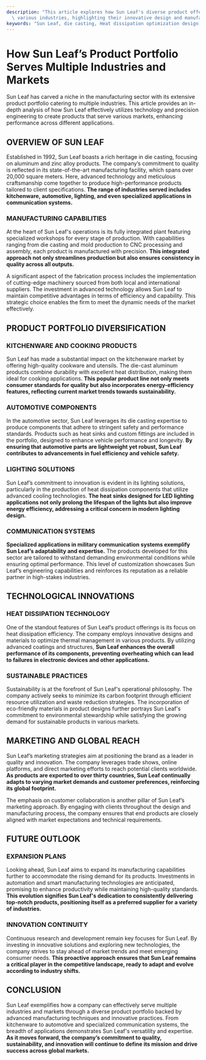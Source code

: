 ```yaml
---
description: "This article explores how Sun Leaf's diverse product offerings meet the demands of\
  \ various industries, highlighting their innovative design and manufacturing processes."
keywords: "Sun Leaf, die casting, Heat dissipation optimization design, Heat dissipation system"
---
```

# How Sun Leaf’s Product Portfolio Serves Multiple Industries and Markets

Sun Leaf has carved a niche in the manufacturing sector with its extensive product portfolio catering to multiple industries. This article provides an in-depth analysis of how Sun Leaf effectively utilizes technology and precision engineering to create products that serve various markets, enhancing performance across different applications.

## OVERVIEW OF SUN LEAF

Established in 1992, Sun Leaf boasts a rich heritage in die casting, focusing on aluminum and zinc alloy products. The company’s commitment to quality is reflected in its state-of-the-art manufacturing facility, which spans over 20,000 square meters. Here, advanced technology and meticulous craftsmanship come together to produce high-performance products tailored to client specifications. **The range of industries served includes kitchenware, automotive, lighting, and even specialized applications in communication systems.**

### MANUFACTURING CAPABILITIES

At the heart of Sun Leaf's operations is its fully integrated plant featuring specialized workshops for every stage of production. With capabilities ranging from die casting and mold production to CNC processing and assembly, each product is manufactured with precision. **This integrated approach not only streamlines production but also ensures consistency in quality across all outputs.**

A significant aspect of the fabrication process includes the implementation of cutting-edge machinery sourced from both local and international suppliers. The investment in advanced technology allows Sun Leaf to maintain competitive advantages in terms of efficiency and capability. This strategic choice enables the firm to meet the dynamic needs of the market effectively.

## PRODUCT PORTFOLIO DIVERSIFICATION

### KITCHENWARE AND COOKING PRODUCTS

Sun Leaf has made a substantial impact on the kitchenware market by offering high-quality cookware and utensils. The die-cast aluminum products combine durability with excellent heat distribution, making them ideal for cooking applications. **This popular product line not only meets consumer standards for quality but also incorporates energy-efficiency features, reflecting current market trends towards sustainability.**

### AUTOMOTIVE COMPONENTS

In the automotive sector, Sun Leaf leverages its die casting expertise to produce components that adhere to stringent safety and performance standards. Products such as heat sinks and custom fittings are included in the portfolio, designed to enhance vehicle performance and longevity. **By ensuring that automotive parts are lightweight yet robust, Sun Leaf contributes to advancements in fuel efficiency and vehicle safety.**

### LIGHTING SOLUTIONS

Sun Leaf’s commitment to innovation is evident in its lighting solutions, particularly in the production of heat dissipation components that utilize advanced cooling technologies. **The heat sinks designed for LED lighting applications not only prolong the lifespan of the lights but also improve energy efficiency, addressing a critical concern in modern lighting design.**

### COMMUNICATION SYSTEMS

**Specialized applications in military communication systems exemplify Sun Leaf’s adaptability and expertise.** The products developed for this sector are tailored to withstand demanding environmental conditions while ensuring optimal performance. This level of customization showcases Sun Leaf’s engineering capabilities and reinforces its reputation as a reliable partner in high-stakes industries.

## TECHNOLOGICAL INNOVATIONS

### HEAT DISSIPATION TECHNOLOGY

One of the standout features of Sun Leaf’s product offerings is its focus on heat dissipation efficiency. The company employs innovative designs and materials to optimize thermal management in various products. By utilizing advanced coatings and structures, **Sun Leaf enhances the overall performance of its components, preventing overheating which can lead to failures in electronic devices and other applications.**

### SUSTAINABLE PRACTICES

Sustainability is at the forefront of Sun Leaf's operational philosophy. The company actively seeks to minimize its carbon footprint through efficient resource utilization and waste reduction strategies. The incorporation of eco-friendly materials in product designs further portrays Sun Leaf's commitment to environmental stewardship while satisfying the growing demand for sustainable products in various markets.

## MARKETING AND GLOBAL REACH

Sun Leaf’s marketing strategies aim at positioning the brand as a leader in quality and innovation. The company leverages trade shows, online platforms, and direct marketing efforts to reach potential clients worldwide. **As products are exported to over thirty countries, Sun Leaf continually adapts to varying market demands and customer preferences, reinforcing its global footprint.**

The emphasis on customer collaboration is another pillar of Sun Leaf’s marketing approach. By engaging with clients throughout the design and manufacturing process, the company ensures that end products are closely aligned with market expectations and technical requirements.

## FUTURE OUTLOOK

### EXPANSION PLANS

Looking ahead, Sun Leaf aims to expand its manufacturing capabilities further to accommodate the rising demand for its products. Investments in automation and smart manufacturing technologies are anticipated, promising to enhance productivity while maintaining high-quality standards. **This evolution signifies Sun Leaf's dedication to consistently delivering top-notch products, positioning itself as a preferred supplier for a variety of industries.**

### INNOVATION CONTINUITY

Continuous research and development remain key focuses for Sun Leaf. By investing in innovative solutions and exploring new technologies, the company strives to stay ahead of market trends and meet emerging consumer needs. **This proactive approach ensures that Sun Leaf remains a critical player in the competitive landscape, ready to adapt and evolve according to industry shifts.**

## CONCLUSION

Sun Leaf exemplifies how a company can effectively serve multiple industries and markets through a diverse product portfolio backed by advanced manufacturing techniques and innovative practices. From kitchenware to automotive and specialized communication systems, the breadth of applications demonstrates Sun Leaf's versatility and expertise. **As it moves forward, the company’s commitment to quality, sustainability, and innovation will continue to define its mission and drive success across global markets.**
